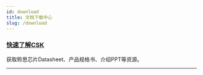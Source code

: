 ```yaml
---
id: download
title: 文档下载中心
slug: /download
---
```



### [快速了解CSK](/getting_start)

获取聆思芯片Datasheet、产品规格书、介绍PPT等资源。



--------
